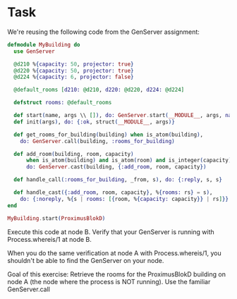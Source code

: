 # Task

We're reusing the following code from the GenServer assignment:

```elixir
defmodule MyBuilding do
  use GenServer

  @d210 %{capacity: 50, projector: true}
  @d220 %{capacity: 50, projector: true}
  @d224 %{capacity: 6, projector: false}

  @default_rooms [d210: @d210, d220: @d220, d224: @d224]

  defstruct rooms: @default_rooms

  def start(name, args \\ []), do: GenServer.start(__MODULE__, args, name: name)
  def init(args), do: {:ok, struct(__MODULE__, args)}

  def get_rooms_for_building(building) when is_atom(building),
    do: GenServer.call(building, :rooms_for_building)

  def add_room(building, room, capacity)
      when is_atom(building) and is_atom(room) and is_integer(capacity),
      do: GenServer.cast(building, {:add_room, room, capacity})

  def handle_call(:rooms_for_building, _from, s), do: {:reply, s, s}

  def handle_cast({:add_room, room, capacity}, %{rooms: rs} = s),
    do: {:noreply, %{s | rooms: [{room, %{capacity: capacity}} | rs]}}
end

MyBuilding.start(ProximusBlokD)
```

Execute this code at node B. Verify that your GenServer is running with Process.whereis/1 at node B.

When you do the same verification at node A with Process.whereis/1, you shouldn't be able to find the GenServer on your node.

Goal of this exercise:
Retrieve the rooms for the ProximusBlokD building on node A (the node where the process is NOT running). Use the familiar GenServer.call
